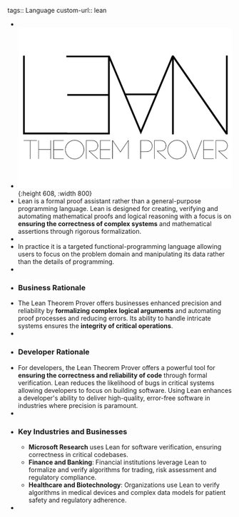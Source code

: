 tags:: Language
custom-url:: lean

-
- ![Lean Proof Assistant Series](../assets/LeanProofAssistantSeries.jpg){:height 608, :width 800}
- Lean is a formal proof assistant rather than a general-purpose programming language.  Lean is designed for creating, verifying and automating mathematical proofs and logical reasoning with a focus is on **ensuring the correctness of complex systems** and mathematical assertions through rigorous formalization.
-
- In practice it is a targeted functional-programming language allowing users to focus on the problem domain and manipulating its data rather than the details of programming.
-
- ### Business Rationale
- The Lean Theorem Prover offers businesses enhanced precision and reliability by **formalizing complex logical arguments** and automating proof processes and reducing errors.  Its ability to handle intricate systems ensures the **integrity of critical operations**.
-
- ### Developer Rationale
- For developers, the Lean Theorem Prover offers a powerful tool for **ensuring the correctness and reliability of code** through formal verification. Lean reduces the likelihood of bugs in critical systems allowing developers to focus on building software. Using Lean enhances a developer's ability to deliver high-quality, error-free software in industries where precision is paramount.
-
- ### Key Industries and Businesses
	- **Microsoft Research** uses Lean for software verification, ensuring correctness in critical codebases.
	- **Finance and Banking**: Financial institutions leverage Lean to formalize and verify algorithms for trading, risk assessment and regulatory compliance.
	- **Healthcare and Biotechnology**: Organizations use Lean to verify algorithms in medical devices and complex data models for patient safety and regulatory adherence.
-